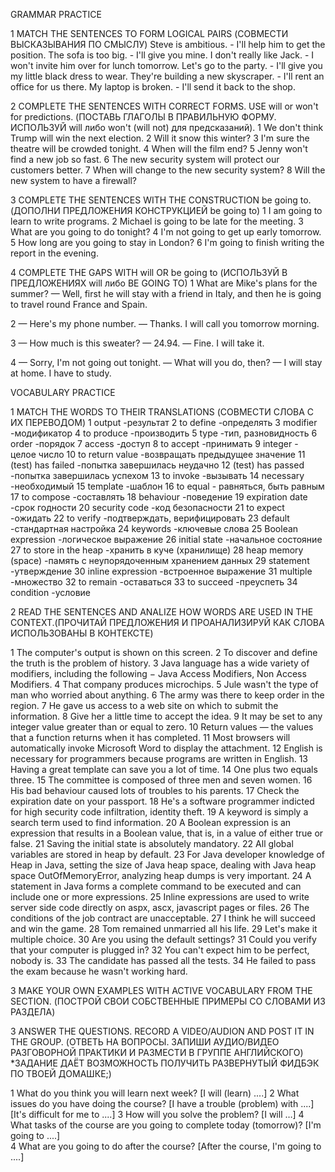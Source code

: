GRAMMAR PRACTICE

1 MATCH THE SENTENCES TO FORM LOGICAL PAIRS (СОВМЕСТИ ВЫСКАЗЫВАНИЯ ПО СМЫСЛУ)
Steve is ambitious. -  I'll help him to get the position.
The sofa is too big. - I'll give you mine.
I don't really like Jack. -  I won't invite him over for lunch tomorrow.
Let's go to the party. - I'll give you my little black dress to wear.
They're building a new skyscraper. - I'll rent an office for us there.
My laptop is broken. - I'll send it back to the shop.


2 COMPLETE THE SENTENCES WITH CORRECT FORMS. USE will or won't for predictions. (ПОСТАВЬ ГЛАГОЛЫ В ПРАВИЛЬНУЮ ФОРМУ. ИСПОЛЬЗУЙ will либо won't (will not) для предсказаний). 
1 We don't think Trump will win the next election.
2 Will it snow this winter?
3 I'm sure the theatre will be crowded tonight.
4 When will the film end?
5 Jenny won't find a new job so fast.
6 The new security system will protect our customers better.
7 When will change to the new security system?
8 Will the new system to have a firewall? 


3 COMPLETE THE SENTENCES WITH THE CONSTRUCTION be going to. (ДОПОЛНИ ПРЕДЛОЖЕНИЯ КОНСТРУКЦИЕЙ be going to)
1 I am going to learn to write programs.
2 Michael is going to be late for the meeting.
3 What are you going to do tonight?
4 I'm not going to get up early tomorrow.
5 How long are you going to stay in London?
6 I'm going to finish writing the report in the evening.


4 COMPLETE THE GAPS WITH will OR be going to (ИСПОЛЬЗУЙ В ПРЕДЛОЖЕНИЯХ will либо BE GOING TO)
1 What are Mike's plans for the summer?
— Well, first he will stay with a friend in Italy, and then he is going to travel round France and Spain.

2 — Here's my phone number.
— Thanks. I will call you tomorrow morning.

3 — How much is this sweater?
— 24.94.
— Fine. I will take it.

4 — Sorry, I'm not going out tonight.
— What will you do, then?
— I will stay at home. I have to study.

VOCABULARY PRACTICE 

1 MATCH THE WORDS TO THEIR TRANSLATIONS (СОВМЕСТИ СЛОВА С ИХ ПЕРЕВОДОМ)
1 output    -результат
2 to define -определять
3 modifier  -модификатор
4 to produce  -производить
5 type    -тип, разновидность
6 order    -порядок
7 access   -доступ
8 to accept  -принимать
9 integer   - целое число
10 to return value  -возвращать предыдущее значение
11 (test) has failed   -попытка завершилась неудачно
12 (test) has passed   -попытка завершилась успехом
13 to invoke   -вызывать
14 necessary   -необходимый
15 template   -шаблон
16 to equal    - равняться, быть равным
17 to compose   -составлять
18 behaviour  -поведение
19 expiration date    -срок годности
20 security code  -код безопасности
21 to expect  -ожидать
22 to verify  -подтверждать, верифицировать
23 default    -стандартная настройка
24 keywords  -ключевые слова
25 Boolean expression  -логическое выражение
26 initial state   -начальное состояние
27 to store in the heap -хранить в куче (хранилище)
28 heap memory (space)  -память с неупорядоченным хранением данных
29 statement   -утверждение
30 inline expression   -встроенное выражение
31 multiple    -множество
32 to remain   -оставаться
33 to succeed  -преуспеть
34 condition   -условие


2 READ THE SENTENCES AND ANALIZE HOW WORDS ARE USED IN THE CONTEXT.(ПРОЧИТАЙ ПРЕДЛОЖЕНИЯ И ПРОАНАЛИЗИРУЙ КАК СЛОВА ИСПОЛЬЗОВАНЫ В КОНТЕКСТЕ)

1 The computer's output is shown on this screen. 
2 To discover and define the truth is the problem of history.
3 Java language has a wide variety of modifiers, including the following − Java Access Modifiers, Non Access Modifiers.
4 That company produces microchips.
5 Jule wasn't the type of man who worried about anything.
6 The army was there to keep order in the region.
7 He gave us access to a web site on which to submit the information.
8 Give her a little time to accept the idea.
9 It may be set to any integer value greater than or equal to zero.
10 Return values —  the values that a function returns when it has completed. 
11 Most browsers will automatically invoke Microsoft Word to display the attachment. 
12 English is necessary for programmers because programs are written in English. 
13 Having a great template can save you a lot of time.
14 One plus two equals three. 
15 The committee is composed of three men and seven women.
16 His bad behaviour caused lots of troubles to his parents.
17 Check the expiration date on your passport.
18 He's a software programmer indicted for high security code infiltration, identity theft.
19 A keyword is simply a search term used to find information.
20 A Boolean expression is an expression that results in a Boolean value, that is, in a value of either true or false.
21 Saving the initial state is absolutely mandatory.
22 All global variables are stored in heap by default. 
23 For Java developer knowledge of Heap in Java, setting the size of Java heap space, dealing with Java heap space OutOfMemoryError, analyzing heap dumps is very important.
24 A statement in Java forms a complete command to be executed and can include one or more expressions.
25 Inline expressions are used to write server side code directly on aspx, ascx, javascript pages or files.
26 The conditions of the job contract are unacceptable. 
27 I think he will succeed and win the game. 
28 Tom remained unmarried all his life.
29 Let's make it multiple choice.
30 Are you using the default settings?
31 Could you verify that your computer is plugged in?
32 You can't expect him to be perfect, nobody is.
33 The candidate has passed all the tests.
34 He failed to pass the exam because he wasn't working hard. 

3 MAKE YOUR OWN EXAMPLES WITH ACTIVE VOCABULARY FROM THE SECTION. (ПОСТРОЙ СВОИ СОБСТВЕННЫЕ ПРИМЕРЫ СО СЛОВАМИ ИЗ РАЗДЕЛА)

3 ANSWER THE QUESTIONS. RECORD A VIDEO/AUDION AND POST IT IN THE GROUP. (ОТВЕТЬ НА ВОПРОСЫ. ЗАПИШИ АУДИО/ВИДЕО РАЗГОВОРНОЙ ПРАКТИКИ И РАЗМЕСТИ В ГРУППЕ АНГЛИЙСКОГО)
*ЗАДАНИЕ ДАЁТ ВОЗМОЖНОСТЬ ПОЛУЧИТЬ РАЗВЕРНУТЫЙ ФИДБЭК ПО ТВОЕЙ ДОМАШКЕ;)

1 What do you think you will learn next week?
[I will (learn) ....]
2 What issues do you have doing the course? 
[I have a trouble (problem) with ....]
[It's difficult for me to ....]
3 How will you solve the problem?
[I will …]
4 What tasks of the course are you going to complete today (tomorrow)?
[I'm going to ....]  
4 What are you going to do after the course?
[After the course, I'm going to ....]





